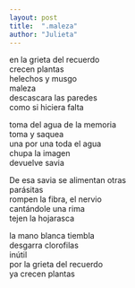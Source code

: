 ```yaml
---
layout: post
title:  ".maleza"
author: "Julieta"
---
```


en la grieta del recuerdo  
crecen plantas  
helechos y musgo  
maleza  
descascara las paredes  
como si hiciera falta

toma del agua de la memoria  
toma y saquea  
una por una toda el agua  
chupa la imagen  
devuelve savia

De esa savia se alimentan otras  
parásitas  
rompen la fibra, el nervio  
cantándole una rima  
tejen la hojarasca  

la mano blanca tiembla  
desgarra clorofilas  
inútil  
por la grieta del recuerdo  
ya crecen plantas
